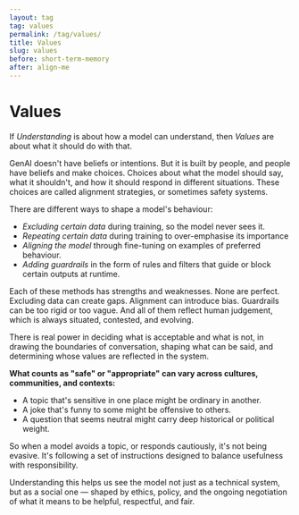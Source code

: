 ```yaml
---
layout: tag
tag: values
permalink: /tag/values/
title: Values
slug: values
before: short-term-memory
after: align-me
---
```


# **Values**

If *Understanding* is about how a model can understand, then *Values* are about what it should do with that.

GenAI doesn't have beliefs or intentions. But it is built by people, and people have beliefs and make choices. Choices about what the model should say, what it shouldn't, and how it should respond in different situations. These choices are called alignment strategies, or sometimes safety systems.

There are different ways to shape a model's behaviour:

* *Excluding certain data* during training, so the model never sees it.
* *Repeating certain data* during training to over-emphasise its importance
* *Aligning the model* through fine-tuning on examples of preferred behaviour.
* *Adding guardrails* in the form of rules and filters that guide or block certain outputs at runtime.

Each of these methods has strengths and weaknesses. None are perfect. Excluding data can create gaps. Alignment can introduce bias. Guardrails can be too rigid or too vague. And all of them reflect human judgement, which is always situated, contested, and evolving.

There is real power in deciding what is acceptable and what is not, in drawing the boundaries of conversation, shaping what can be said, and determining whose values are reflected in the system.

**What counts as "safe" or "appropriate" can vary across cultures, communities, and contexts:**

* A topic that's sensitive in one place might be ordinary in another.
* A joke that's funny to some might be offensive to others.
* A question that seems neutral might carry deep historical or political weight.

So when a model avoids a topic, or responds cautiously, it's not being evasive. It's following a set of instructions designed to balance usefulness with responsibility.

Understanding this helps us see the model not just as a technical system, but as a social one — shaped by ethics, policy, and the ongoing negotiation of what it means to be helpful, respectful, and fair.
